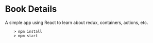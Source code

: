 # Book Details

A simple app using React to learn about redux, containers, actions, etc.

```
	> npm install
	> npm start
```

